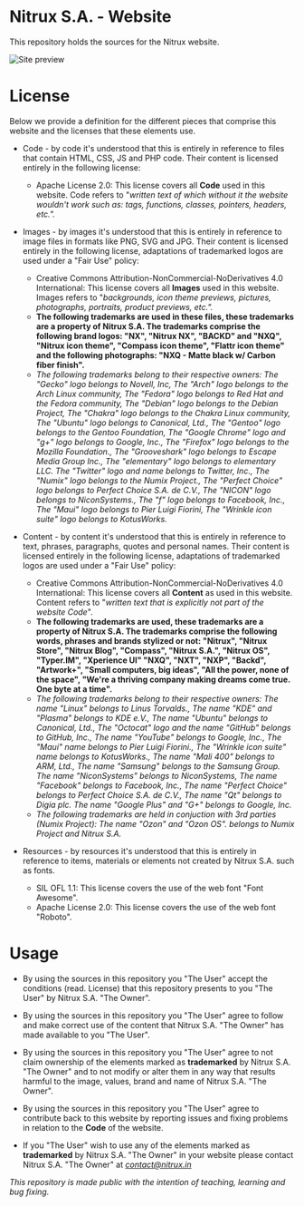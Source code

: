 Nitrux S.A. - Website
==============

This repository holds the sources for the Nitrux website.

![Site preview](http://i.imgur.com/VTs0IFw.png "Nitrux S.A. website")

License
==============

Below we provide a definition for the different pieces that comprise this website and the licenses that these elements use.

* Code - by code it's understood that this is entirely in reference to files that contain HTML, CSS, JS and PHP code. Their content is licensed entirely in the following license:

   * Apache License 2.0: This license covers all **Code** used in this website. Code refers to "*written text of which without it the website wouldn't work such as: tags, functions, classes, pointers, headers, etc.".*

* Images - by images it's understood that this is entirely in reference to image files in formats like PNG, SVG and JPG. Their content is licensed entirely in the following license, adaptations of trademarked logos are used under a "Fair Use" policy:

   * Creative Commons Attribution-NonCommercial-NoDerivatives 4.0 International: This license covers all **Images** used in this website. Images refers to "*backgrounds, icon theme previews, pictures, photographs, portraits, product previews, etc.".*
   * **The following trademarks are used in these files, these trademarks are a property of Nitrux S.A. The trademarks comprise the following brand logos: "NX", "Nitrux NX", "BACKD" and "NXQ", "Nitrux icon theme", "Compass icon theme", "Flattr icon theme" and the following photographs: "NXQ - Matte black w/ Carbon fiber finish".**
   * *The following trademarks belong to their respective owners: The "Gecko" logo belongs to Novell, Inc, The "Arch" logo belongs to the Arch Linux community, The "Fedora" logo belongs to Red Hat and the Fedora community, The "Debian" logo belongs to the Debian Project, The "Chakra" logo belongs to the Chakra Linux community, The "Ubuntu" logo belongs to Canonical, Ltd., The "Gentoo" logo belongs to the Gentoo Foundation, The "Google Chrome" logo and "g+" logo belongs to Google, Inc., The "Firefox" logo belongs to the Mozilla Foundation., The "Grooveshark" logo belongs to Escape Media Group Inc., The "elementary" logo belongs to elementary LLC. The "Twitter" logo and name belongs to Twitter, Inc., The "Numix" logo belongs to the Numix Project., The "Perfect Choice" logo belongs to Perfect Choice S.A. de C.V., The "NICON" logo belongs to NiconSystems., The "f" logo belongs to Facebook, Inc., The "Maui" logo belongs to Pier Luigi Fiorini, The "Wrinkle icon suite" logo belongs to KotusWorks.*
    
* Content - by content it's understood that this is entirely in reference to text, phrases, paragraphs, quotes and personal names. Their content is licensed entirely in the following license, adaptations of trademarked logos are used under a "Fair Use" policy:

   * Creative Commons Attribution-NonCommercial-NoDerivatives 4.0 International: This license covers all **Content** as used in this website. Content refers to "*written text that is explicitly not part of the website Code*".
   * **The following trademarks are used, these trademarks are a property of Nitrux S.A. The trademarks comprise the following words, phrases and brands stylized or not: "Nitrux", "Nitrux Store", "Nitrux Blog", "Compass",  "Nitrux S.A.", "Nitrux OS", "Typer.IM", "Xperience UI" "NXQ", "NXT", "NXP", "Backd", "Artwork+", "Small computers, big ideas", "All the power, none of the space", "We're a thriving company making dreams come true. One byte at a time".**
   * *The following trademarks belong to their respective owners: The name "Linux" belongs to Linus Torvalds., The name "KDE" and "Plasma" belongs to KDE e.V., The name "Ubuntu" belongs to Canonical, Ltd., The "Octocat" logo and the name "GitHub" belongs to GitHub, Inc., The name "YouTube" belongs to Google, Inc., The "Maui" name belongs to Pier Luigi Fiorini., The "Wrinkle icon suite" name belongs to KotusWorks., The name "Mali 400" belongs to ARM, Ltd., The name "Samsung" belongs to the Samsung Group. The name "NiconSystems" belongs to NiconSystems, The name "Facebook" belongs to Facebook, Inc., The name "Perfect Choice" belongs to Perfect Choice S.A. de C.V., The name "Qt" belongs to Digia plc. The name "Google Plus" and "G+" belongs to Google, Inc.*
   * *The following trademarks are held in conjuction with 3rd parties (Numix Project): The name "Ozon" and "Ozon OS". belongs to Numix Project and Nitrux S.A.*

* Resources - by resources it's understood that this is entirely in reference to items, materials or elements not created by Nitrux S.A. such as fonts.

   * SIL OFL 1.1: This license covers the use of the web font "Font Awesome".
   * Apache License 2.0: This license covers the use of the web font "Roboto".

Usage
==============

* By using the sources in this repository you  "The User" accept the conditions (read. License) that this repository presents to you "The User" by Nitrux S.A. "The Owner".

* By using the sources in this repository you "The User"  agree to follow and make correct use of the content that Nitrux S.A. "The Owner" has made available to you "The User".

* By using the sources in this repository you "The User" agree to not claim ownership of the elements marked as **trademarked** by Nitrux S.A. "The Owner" and to not modify or alter them in any way that results harmful to the image, values, brand and name of Nitrux S.A. "The Owner".

* By using the sources in this repository you "The User" agree to contribute back to this website by reporting issues and fixing problems in relation to the **Code** of the website.

* If you "The User" wish to use any of the elements marked as **trademarked** by Nitrux S.A. "The Owner" in your website please contact Nitrux S.A. "The Owner" at *contact@nitrux.in*


*This repository is made public with the intention of teaching, learning and bug fixing.*
